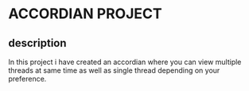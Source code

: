 # ACCORDIAN PROJECT

## description
In this project i have created an accordian where you can view multiple threads at same time as well as single thread depending on your preference.
